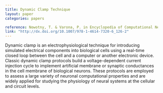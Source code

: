 ```yaml
---
title: Dynamic Clamp Technique
layout: paper
categories: papers

reference: Nowotny, T. & Varona, P. in Encyclopedia of Computational Neuroscience (eds. Jaeger, D. & Jung, R.) 1–4 (Springer New York, 2014).
link: "http://dx.doi.org/10.1007/978-1-4614-7320-6_126-2"
---
```


Dynamic clamp is an electrophysiological technique for introducing simulated electrical components into biological cells using a real-time closed loop between the cell and a computer or another electronic device. Classic dynamic clamp protocols build a voltage-dependent current injection cycle to implement artificial membrane or synaptic conductances in the cell membrane of biological neurons. These protocols are employed to assess a large variety of neuronal computational properties and are widely applied for studying the physiology of neural systems at the cellular and circuit levels.
